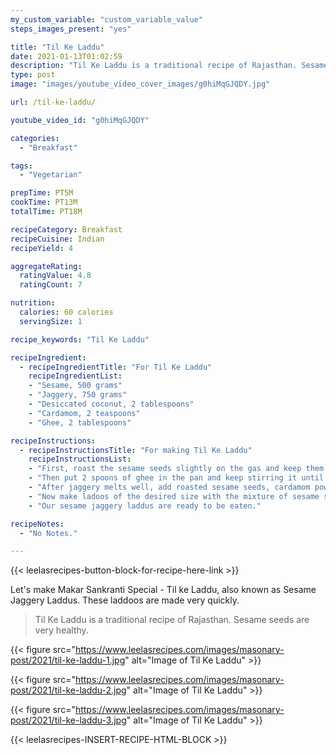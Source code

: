 ```yaml
---
my_custom_variable: "custom_variable_value"
steps_images_present: "yes"

title: "Til Ke Laddu"
date: 2021-01-13T01:02:59
description: "Til Ke Laddu is a traditional recipe of Rajasthan. Sesame seeds (Til) are very healthy. These laddoos are made very quickly."
type: post
image: "images/youtube_video_cover_images/g0hiMqGJQDY.jpg"

url: /til-ke-laddu/

youtube_video_id: "g0hiMqGJQDY"

categories: 
  - "Breakfast"

tags:
  - "Vegetarian"

prepTime: PT5M
cookTime: PT13M
totalTime: PT18M

recipeCategory: Breakfast
recipeCuisine: Indian
recipeYield: 4

aggregateRating:
  ratingValue: 4.8
  ratingCount: 7

nutrition:
  calories: 60 calories
  servingSize: 1

recipe_keywords: "Til Ke Laddu"

recipeIngredient:
  - recipeIngredientTitle: "For Til Ke Laddu"
    recipeIngredientList:
    - "Sesame, 500 grams" 
    - "Jaggery, 750 grams" 
    - "Desiccated coconut, 2 tablespoons" 
    - "Cardamom, 2 teaspoons" 
    - "Ghee, 2 tablespoons" 

recipeInstructions:
  - recipeInstructionsTitle: "For making Til Ke Laddu"
    recipeInstructionsList:
    - "First, roast the sesame seeds slightly on the gas and keep them aside." 
    - "Then put 2 spoons of ghee in the pan and keep stirring it until it melts well. " 
    - "After jaggery melts well, add roasted sesame seeds, cardamom powder and Desiccated coconut and mix well. Now we will turn off the gas." 
    - "Now make ladoos of the desired size with the mixture of sesame seeds." 
    - "Our sesame jaggery laddus are ready to be eaten." 

recipeNotes:
  - "No Notes." 

---
```


{{< leelasrecipes-button-block-for-recipe-here-link >}}

Let's make Makar Sankranti Special - Til ke Laddu, also known as Sesame Jaggery Laddus. These laddoos are made very quickly.

> Til Ke Laddu is a traditional recipe of Rajasthan. Sesame seeds are very healthy. 

{{< figure src="https://www.leelasrecipes.com/images/masonary-post/2021/til-ke-laddu-1.jpg" alt="Image of Til Ke Laddu" >}}

{{< figure src="https://www.leelasrecipes.com/images/masonary-post/2021/til-ke-laddu-2.jpg" alt="Image of Til Ke Laddu" >}}

{{< figure src="https://www.leelasrecipes.com/images/masonary-post/2021/til-ke-laddu-3.jpg" alt="Image of Til Ke Laddu" >}}

{{< leelasrecipes-INSERT-RECIPE-HTML-BLOCK >}}

